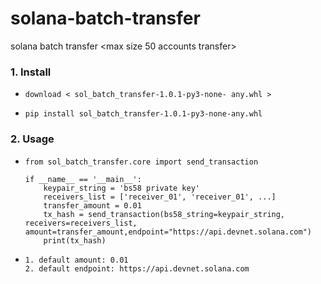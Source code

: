 # solana-batch-transfer
solana batch transfer &lt;max size 50 accounts transfer>



### 1. Install 

- ```
  download < sol_batch_transfer-1.0.1-py3-none- any.whl >
  ```

- ```
  pip install sol_batch_transfer-1.0.1-py3-none-any.whl
  ```

### 2. Usage

- ```
  from sol_batch_transfer.core import send_transaction
  
  if __name__ == '__main__':
      keypair_string = 'bs58 private key'
      receivers_list = ['receiver_01', 'receiver_01', ...]
      transfer_amount = 0.01
      tx_hash = send_transaction(bs58_string=keypair_string, receivers=receivers_list, amount=transfer_amount,endpoint="https://api.devnet.solana.com")
      print(tx_hash)
  ```

- ```
  1. default amount: 0.01
  2. default endpoint: https://api.devnet.solana.com
  ```
